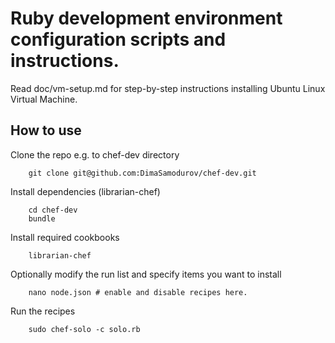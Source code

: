 # Ruby development environment configuration scripts and instructions.

Read doc/vm-setup.md for step-by-step instructions installing Ubuntu Linux Virtual Machine.

## How to use


Clone the repo e.g. to chef-dev directory

        git clone git@github.com:DimaSamodurov/chef-dev.git

Install dependencies (librarian-chef)

        cd chef-dev
        bundle

Install required cookbooks

        librarian-chef

Optionally modify the run list and specify items you want to install

        nano node.json # enable and disable recipes here.

Run the recipes

        sudo chef-solo -c solo.rb


